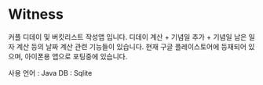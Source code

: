 # Witness
커플 디데이 및 버킷리스트 작성앱 입니다.
디데이 계산 + 기념일 추가 + 기념일 남은 일자 계산 등의 날짜 계산 관련 기능들이 있습니다.
현재 구글 플레이스토어에 등재되어 있으며, 아이폰용 앱으로 포팅중에 있습니다.

사용 언어 : Java
DB : Sqlite
